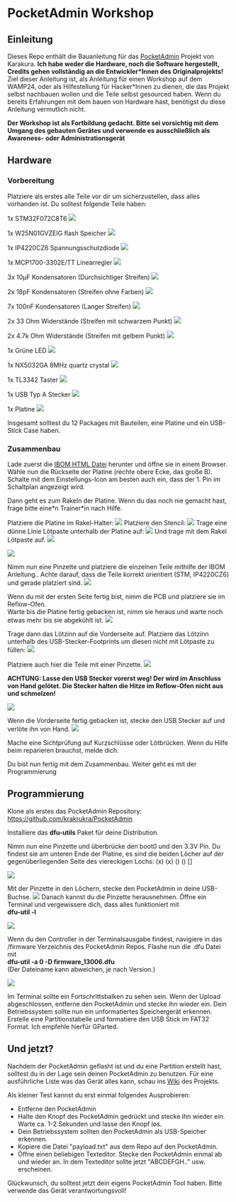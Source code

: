 # PocketAdmin Workshop


## Einleitung

Dieses Repo enthält die Bauanleitung für das [PocketAdmin](https://github.com/krakrukra/PocketAdmin) Projekt von Karakura. **Ich habe weder die Hardware, noch die Software hergestellt, Credits gehen vollständig an die Entwickler*Innen des Originalprojekts!**  
Ziel dieser Anleitung ist, als Anleitung für einen Workshop auf dem WAMP24, oder als Hilfestellung für Hacker*Innen zu dienen, die das Projekt selbst nachbauen wollen und die Teile selbst gesourced haben.
Wenn du bereits Erfahrungen mit dem bauen von Hardware hast, benötigst du diese Anleitung vermutlich nicht.

**Der Workshop ist als Fortbildung gedacht. Bitte sei vorsichtig mit dem Umgang des gebauten Gerätes und verwende es ausschließlich als Awareness- oder Administrationsgerät**

## Hardware

### Vorbereitung

Platziere als erstes alle Teile vor dir um sicherzustellen, dass alles vorhanden ist. Du solltest folgende Teile haben:

1x STM32F072C8T6 
![](/doc/Images/Picture_STM.png)

1x W25N01GVZEIG flash Speicher
![](/doc/Images/Picture_flash.png)

1x IP4220CZ6 Spannungsschutzdiode
![](/doc/Images/Picture_Diode.png)

1x MCP1700-3302E/TT Linearregler
![](/doc/Images/Picture_linear_regulator.png)

3x 10µF Kondensatoren (Durchsichtiger Streifen)
![](/doc/Images/Picture_capacitors_10uF.png)

2x 18pF Kondensatoren (Streifen ohne Farben)
![](/doc/Images/Picture_capacitors_18pf.png)

7x 100nF Kondensatoren (Langer Streifen)
![](/doc/Images/Picture_capacitors_100nF.png)

2x 33 Ohm Widerstände (Streifen mit schwarzem Punkt)
![](/doc/Images/Picture_resistor_33.png)

2x 4.7k Ohm Widerstände (Streifen mit gelbem Punkt)
![](/doc/Images/Picture_resistor_4k7.png)

1x Grüne LED 
![](/doc/Images/Picture_LED.png)

1x NX5032GA 8MHz quartz crystal
![](/doc/Images/Picture_quartz.png) 

1x TL3342 Taster 
![](/doc/Images/Picture_button.png)

1x USB Typ A Stecker
![](/doc/Images/Picture_USB_plug.png)

1x Platine
![](/doc/Images/Picture_PCB.png)

Insgesamt solltest du 12 Packages mit Bauteilen, eine Platine und ein USB-Stick Case haben.


### Zusammenbau

Lade zuerst die [IBOM HTML Datei](/doc/BOM/ibom.html) herunter und öffne sie in einem Browser. Wähle nun die Rückseite der Platine (rechte obere Ecke, das große B). Schalte mit dem Einstellungs-Icon am besten auch ein, dass der 1. Pin im Schaltplan angezeigt wird.

Dann geht es zum Rakeln der Platine.
Wenn du das noch nie gemacht hast, frage bitte eine\*n Trainer\*in nach Hilfe.

Platziere die Platine im Rakel-Halter:
![](/doc/Images/Picture_prep_back1.png)
Platziere den Stencil:
![](/doc/Images/Picture_prep_back2.png)
Trage eine dünne Linie Lötpaste unterhalb der Platine auf:
![](/doc/Images/Picture_prep_back3.png)
Und trage mit dem Rakel Lötpaste auf.
![](/doc/Images/Picture_prep_back4.png)

![](/doc/Images/Picture_prep_back5.png)


Nimm nun eine Pinzette und platziere die einzelnen Teile mithilfe der IBOM Anleitung.. Achte darauf, dass die Teile korrekt orientiert (STM, IP4220CZ6) und gerade platziert sind.
![](/doc/Images/Picture_prep_back6.png)

Wenn du mit der ersten Seite fertig bist, nimm die PCB und platziere sie im Reflow-Ofen.  
Warte bis die Platine fertig gebacken ist, nimm sie heraus und  warte noch etwas mehr bis sie abgekühlt ist.
![](/doc/Images/Picture_done_back.png)  

Trage dann das Lötzinn auf die Vorderseite auf. Platziere das Lötzinn unterhalb des USB-Stecker-Footprints um diesen nicht mit Lötpaste zu füllen:
![](/doc/Images/Picture_prep_front1.png)


Platziere auch hier die Teile mit einer Pinzette. 
![](/doc/Images/Picture_prep_front2.png)

**ACHTUNG: Lasse den USB Stecker vorerst weg! Der wird im Anschluss von Hand gelötet. Die Stecker halten die Hitze im Reflow-Ofen nicht aus und schmelzen!**

![](/doc/Images/Picture_done_front.png)

Wenn die Vorderseite fertig gebacken ist, stecke den USB Stecker auf und verlöte ihn von Hand.
![](/doc/Images/Picture_done.png)

Mache eine Sichtprüfung auf Kurzschlüsse oder Lötbrücken. Wenn du Hilfe beim reparieren brauchst, melde dich.

Du bist nun fertig mit dem Zusammenbau. Weiter geht es mit der Programmierung

## Programmierung

Klone als erstes das PocketAdmin Repository:
https://github.com/krakrukra/PocketAdmin

Installiere das **dfu-utils** Paket für deine Distribution.

Nimm nun eine Pinzette und überbrücke den boot0 und den 3.3V Pin. Du findest sie am unteren Ende der Platine, es sind die beiden Löcher auf der gegenüberliegenden Seite des viereckigen Lochs:
(x) (x) () () []

![](/doc/Images/Picture_tweezers.png)

Mit der Pinzette in den Löchern, stecke den PocketAdmin in deine USB-Buchse.
![](/doc/Images/Picture_laptop.png)
Danach kannst du die Pinzette herausnehmen. Öffne ein Terminal und vergewissere dich, dass alles funktioniert mit  
**dfu-util -l**

![](/doc/Images/Picture_dfu_l.png)

Wenn du den Controller in der Terminalsausgabe findest, navigiere in das /firmware Verzeichnis des PocketAdmin Repos.
Flashe nun die .dfu Datei mit   
**dfu-util -a 0 -D firmware_13006.dfu**  
(Der Dateiname kann abweichen, je nach Version.)

![](/doc/Images/Picture_dfu_flash.png)


Im Terminal sollte ein Fortschrittsbalken zu sehen sein. Wenn der Upload abgeschlossen, entferne den PocketAdmin und stecke ihn wieder ein.
Dein Betriebssystem sollte nun ein unformatiertes Speichergerät erkennen. Erstelle eine Partitionstabelle und formatiere den USB Stick im FAT32 Format. Ich empfehle hierfür GParted.

## Und jetzt?

Nachdem der PocketAdmin geflasht ist und du eine Partition erstellt hast, solltest du in der Lage sein deinen PocketAdmin zu benutzen.
Für eine ausführliche Liste was das Gerät alles kann, schau ins [Wiki](https://github.com/krakrukra/PocketAdmin/wiki) des Projekts. 

Als kleiner Test kannst du erst einmal folgendes Ausprobieren:
- Entferne den PocketAdmin
- Halte den Knopf des PocketAdmin gedrückt und stecke ihn wieder ein. Warte ca. 1-2 Sekunden und lasse den Knopf los. 
- Dein Betriebssystem sollten den PocketAdmin als USB-Speicher erkennen.
- Kopiere die Datei "payload.txt" aus dem Repo auf den PocketAdmin.
- Öffne einen beliebigen Texteditor. Stecke den PocketAdmin einmal ab und wieder an. In dem Texteditor sollte jetzt "ABCDEFGH.." usw. erscheinen.

Glückwunsch, du solltest jetzt dein eigens PocketAdmin Tool haben. Bitte verwende das Gerät verantwortungsvoll!
